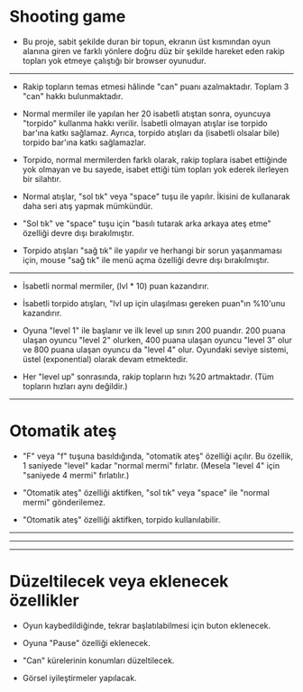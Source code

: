 # Shooting game

- Bu proje, sabit şekilde duran bir topun, ekranın üst kısmından oyun alanına giren ve farklı yönlere doğru düz bir şekilde hareket eden rakip topları yok etmeye çalıştığı bir browser oyunudur.

***

- Rakip topların temas etmesi hâlinde "can" puanı azalmaktadır. Toplam 3 "can" hakkı bulunmaktadır.

- Normal mermiler ile yapılan her 20 isabetli atıştan sonra, oyuncuya "torpido" kullanma hakkı verilir. İsabetli olmayan atışlar ise torpido bar'ına katkı sağlamaz. Ayrıca, torpido atışları da (isabetli olsalar bile) torpido bar'ına katkı sağlamazlar.

- Torpido, normal mermilerden farklı olarak, rakip toplara isabet ettiğinde yok olmayan ve bu sayede, isabet ettiği tüm topları yok ederek ilerleyen bir silahtır.

- Normal atışlar, "sol tık" veya "space" tuşu ile yapılır. İkisini de kullanarak daha seri atış yapmak mümkündür.

- "Sol tık" ve "space" tuşu için "basılı tutarak arka arkaya ateş etme" özelliği devre dışı bırakılmıştır.

- Torpido atışları "sağ tık" ile yapılır ve herhangi bir sorun yaşanmaması için, mouse "sağ tık" ile menü açma özelliği devre dışı bırakılmıştır.

***

- İsabetli normal mermiler, (lvl * 10) puan kazandırır.

- İsabetli torpido atışları, "lvl up için ulaşılması gereken puan"ın %10'unu kazandırır.

- Oyuna "level 1" ile başlanır ve ilk level up sınırı 200 puandır. 200 puana ulaşan oyuncu "level 2" olurken, 400 puana ulaşan oyuncu "level 3" olur ve 800 puana ulaşan oyuncu da "level 4" olur. Oyundaki seviye sistemi, üstel (exponential) olarak devam etmektedir.

- Her "level up" sonrasında, rakip topların hızı %20 artmaktadır. (Tüm topların hızları aynı değildir.)

***

# Otomatik ateş

- "F" veya "f" tuşuna basıldığında, "otomatik ateş" özelliği açılır. Bu özellik, 1 saniyede "level" kadar "normal mermi" fırlatır. (Mesela "level 4" için "saniyede 4 mermi" fırlatılır.)

- "Otomatik ateş" özelliği aktifken, "sol tık" veya "space" ile "normal mermi" gönderilemez.

- "Otomatik ateş" özelliği aktifken, torpido kullanılabilir.

***
***
***

# Düzeltilecek veya eklenecek özellikler

- Oyun kaybedildiğinde, tekrar başlatılabilmesi için buton eklenecek.

- Oyuna "Pause" özelliği eklenecek.

- "Can" kürelerinin konumları düzeltilecek.

- Görsel iyileştirmeler yapılacak.